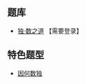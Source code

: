 ## 题库
- [独·数之道](http://www.sudokufans.org.cn/lx/game.index.php?type=sk4) 【需要登录】

## 特色题型
- [因何数独](因何数独.md)